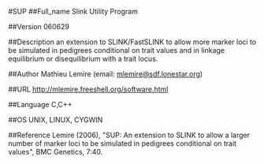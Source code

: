 #SUP
##Full_name
Slink Utility Program

##Version
060629

##Description
an extension to SLINK/FastSLINK to allow more marker loci to be simulated in pedigrees conditional on trait values and in linkage equilibrium or disequilibrium with a trait locus.

##Author
Mathieu Lemire (email: mlemire@sdf.lonestar.org)

##URL
http://mlemire.freeshell.org/software.html

##Language
C,C++

##OS
UNIX, LINUX, CYGWIN

##Reference
Lemire (2006), "SUP: An extension to SLINK to allow a larger number of marker loci to be simulated in pedigrees conditional on trait values", BMC Genetics, 7:40.


